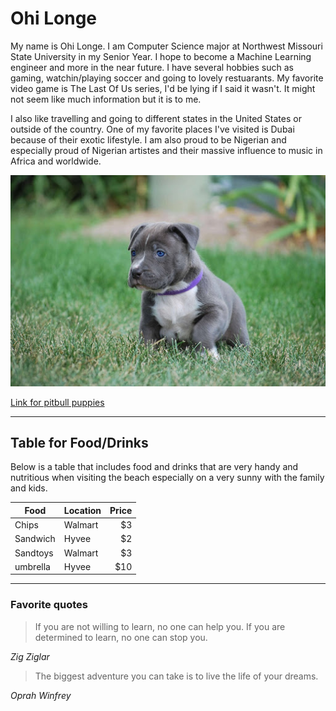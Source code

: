# Ohi Longe

My name is Ohi Longe. I am Computer Science major at Northwest Missouri State University in my Senior Year. I hope to become a Machine Learning engineer and more in the near future. I have several hobbies such as gaming, watchin/playing soccer and going to lovely restuarants. My favorite video game is The Last Of Us series, I'd be lying if I said it wasn't. It might not seem like much information but it is to me. 

I also like travelling and going to different states in the United States or outside of the country. One of my favorite places I've visited is Dubai because of their exotic lifestyle. I am also proud to be Nigerian and especially proud of Nigerian artistes and their massive influence to music in Africa and worldwide. 

![Dog Image](dog12.jpg)

[Link for pitbull puppies](https://www.finestpitbullsmade.com/how-much-are-pitbull-puppies/)

---

## Table for Food/Drinks

Below is a table that includes food and drinks that are very handy and nutritious when visiting the beach especially on a very sunny with the family and kids. 

| Food | Location | Price |
| --- | --- | ---: |
| Chips | Walmart | $3 |
| Sandwich | Hyvee | $2 |
| Sandtoys | Walmart | $3 |
| umbrella | Hyvee | $10 |

---

### Favorite quotes

> If you are not willing to learn, no one can help you. If you are determined to learn, no one can stop you. 

*Zig Ziglar*

> The biggest adventure you can take is to live the life of your dreams.

*Oprah Winfrey*
